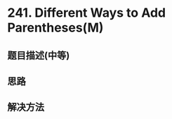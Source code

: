 # 241. Different Ways to Add Parentheses(M)

[]()

## 题目描述(中等)


## 思路


## 解决方法

### 


```java


```